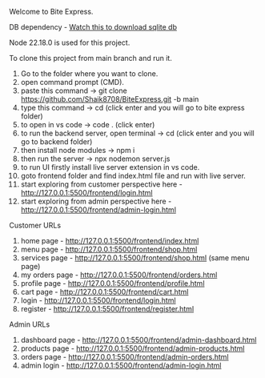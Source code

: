 Welcome to Bite Express.

DB dependency - [Watch this to download sqlite db](https://www.youtube.com/watch?v=IhrqPOB77_8)

Node 22.18.0 is used for this project.

To clone this project from main branch and run it.
1. Go to the folder where you want to clone.
2. open command prompt (CMD).
3. paste this command -> git clone https://github.com/Shaik8708/BiteExpress.git -b main
4. type this command -> cd (click enter and you will go to bite express folder)
5. to open in vs code -> code . (click enter)
6. to run the backend server, open terminal -> cd (click enter and you will go to backend folder)
7. then install node modules -> npm i
8. then run the server -> npx nodemon server.js
9. to run UI firstly install live server extension in vs code.
10. goto frontend folder and find index.html file and run with live server.
11. start exploring from customer perspective here - http://127.0.0.1:5500/frontend/login.html
12. start exploring from admin perspective here - http://127.0.0.1:5500/frontend/admin-login.html

Customer URLs
1. home page - http://127.0.0.1:5500/frontend/index.html
2. menu page - http://127.0.0.1:5500/frontend/shop.html
3. services page - http://127.0.0.1:5500/frontend/shop.html (same menu page)
4. my orders page - http://127.0.0.1:5500/frontend/orders.html
5. profile page - http://127.0.0.1:5500/frontend/profile.html
6. cart page - http://127.0.0.1:5500/frontend/cart.html
7. login - http://127.0.0.1:5500/frontend/login.html
8. register - http://127.0.0.1:5500/frontend/register.html

Admin URLs 
1. dashboard page - http://127.0.0.1:5500/frontend/admin-dashboard.html
2. products page - http://127.0.0.1:5500/frontend/admin-products.html
3. orders page - http://127.0.0.1:5500/frontend/admin-orders.html
4. admin login - http://127.0.0.1:5500/frontend/admin-login.html
